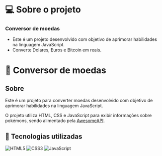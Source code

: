 # 💻 Sobre o projeto

### Conversor de moedas

- Este é um projeto desenvolvido com objetivo de aprimorar habilidades na linguagem JavaScript.
- Converte Dolares, Euros e Bitcoin em reais.

# 📘 Conversor de moedas

## Sobre

Este é um projeto para converter moedas desenvolvido com objetivo de aprimorar habilidades na linguagem JavaScript.

O projeto utiliza HTML, CSS e JavaScript para exibir informações sobre pokémons, sendo alimentado pela [AwesomeAPI](https://docs.awesomeapi.com.br/api-de-moedas).

## 🚀 Tecnologias utilizadas

![HTML5](https://img.shields.io/badge/HTML5-E34F26?style=for-the-badge&logo=html5&logoColor=white)
![CSS3](https://img.shields.io/badge/CSS3-1572B6?style=for-the-badge&logo=css3&logoColor=white)
![JavaScript](https://img.shields.io/badge/JavaScript-F7DF1E?style=for-the-badge&logo=javascript&logoColor=black)
